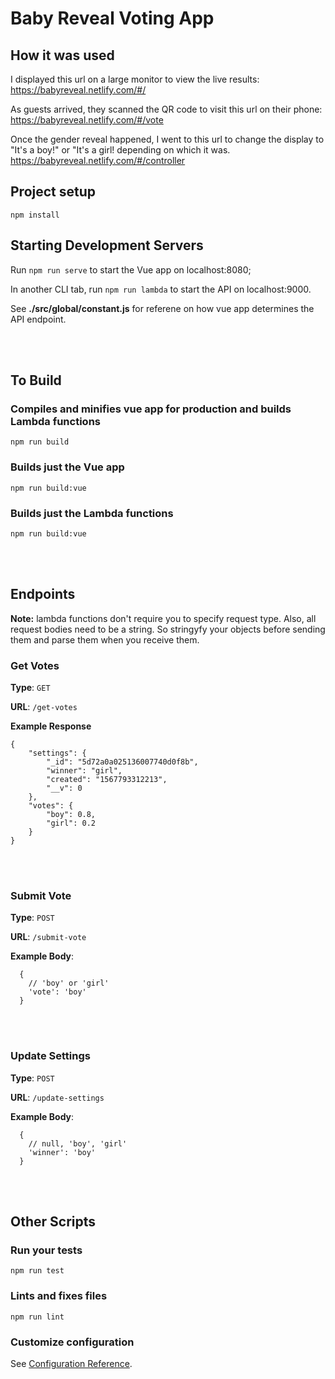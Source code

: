 # Baby Reveal Voting App

## How it was used

I displayed this url on a large monitor to view the live results:
https://babyreveal.netlify.com/#/

As guests arrived, they scanned the QR code to visit this url on their phone:
https://babyreveal.netlify.com/#/vote

Once the gender reveal happened, I went to this url to change the display to "It's a boy!" or "It's a girl! depending on which it was.
https://babyreveal.netlify.com/#/controller


## Project setup
```
npm install
```
## Starting Development Servers
Run ```npm run serve``` to start the Vue app on localhost:8080;

In another CLI tab, run ```npm run lambda``` to start the API on localhost:9000.

See **./src/global/constant.js** for referene on how vue app determines the API endpoint. 


<br/>
<br/>


## To Build
### Compiles and minifies vue app for production and builds Lambda functions
```
npm run build
```
### Builds just the Vue app
```
npm run build:vue
```
### Builds just the Lambda functions
```
npm run build:vue
```


<br/>
<br/>

## Endpoints
**Note:** lambda functions don't require you to specify request type. Also, all request bodies need to be a string. So stringyfy your objects before sending them and parse them when you receive them.  


### Get Votes

**Type**: `GET`

**URL**: ```/get-votes```

**Example Response**
```
{
    "settings": {
        "_id": "5d72a0a025136007740d0f8b",
        "winner": "girl",
        "created": "1567793312213",
        "__v": 0
    },
    "votes": {
        "boy": 0.8,
        "girl": 0.2
    }
}
```

<br/>
<br/>

### Submit Vote

**Type**: `POST`

**URL**: ```/submit-vote```

**Example Body**:
```
  {
    // 'boy' or 'girl'
    'vote': 'boy'
  }
```

<br/>
<br/>

### Update Settings

**Type**: `POST`

**URL**: ```/update-settings```

**Example Body**:
```
  {
    // null, 'boy', 'girl'
    'winner': 'boy'
  }
```

<br/>
<br/>

## Other Scripts
### Run your tests
```
npm run test
```

### Lints and fixes files
```
npm run lint
```

### Customize configuration
See [Configuration Reference](https://cli.vuejs.org/config/).
